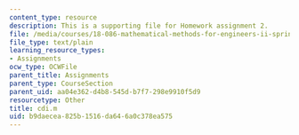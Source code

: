 ```yaml
---
content_type: resource
description: This is a supporting file for Homework assignment 2.
file: /media/courses/18-086-mathematical-methods-for-engineers-ii-spring-2006/b9daecea825b1516da646a0c378ea575_cdi.m
file_type: text/plain
learning_resource_types:
- Assignments
ocw_type: OCWFile
parent_title: Assignments
parent_type: CourseSection
parent_uid: aa04e362-d4b8-545d-b7f7-298e9910f5d9
resourcetype: Other
title: cdi.m
uid: b9daecea-825b-1516-da64-6a0c378ea575
---
```

